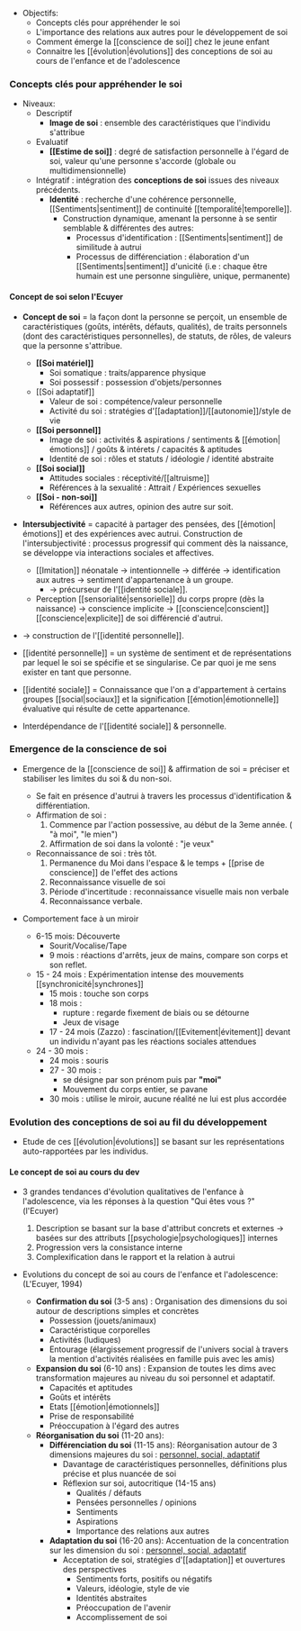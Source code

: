 
- Objectifs:
	- Concepts clés pour appréhender le soi
	- L'importance des relations aux autres pour le développement de soi
	- Comment émerge la [[conscience de soi]] chez le jeune enfant 
	- Connaitre les [[évolution|évolutions]] des conceptions de soi au cours de l'enfance et de l'adolescence


### Concepts clés pour appréhender le soi

- Niveaux:
	- Descriptif
		- **Image de soi** : ensemble des caractéristiques que l'individu s'attribue
	- Evaluatif 
		- **[[Estime de soi]]** : degré de satisfaction personnelle à l'égard de soi, valeur qu'une personne s'accorde (globale ou multidimensionnelle)
	- Intégratif : intégration des **conceptions de soi** issues des niveaux précédents.
		- **Identité** : recherche d'une cohérence personnelle, [[Sentiments|sentiment]] de continuité [[temporalité|temporelle]]. 
			- Construction dynamique, amenant la personne à se sentir semblable & différentes des autres:
				- Processus d'identification : [[Sentiments|sentiment]] de similitude à autrui
				- Processus de différenciation : élaboration d'un [[Sentiments|sentiment]] d'unicité (i.e : chaque être humain est une personne singulière, unique, permanente)

#### Concept de soi selon l'Ecuyer

- **Concept de soi** = la façon dont la personne se perçoit, un ensemble de caractéristiques (goûts, intérêts, défauts, qualités), de traits personnels (dont des caractéristiques personnelles), de statuts, de rôles, de valeurs que la personne s'attribue.
	- **[[Soi matériel]]**
		- Soi somatique : traits/apparence physique 
		- Soi possessif : possession d'objets/personnes 
	- [[Soi adaptatif]] 
		- Valeur de soi : compétence/valeur personnelle 
		- Activité du soi : stratégies d'[[adaptation]]/[[autonomie]]/style de vie 
	- **[[Soi personnel]]**
		- Image de soi : activités & aspirations / sentiments & [[émotion|émotions]] / goûts & intérets / capacités & aptitudes 
		- Identité de soi : rôles et statuts / idéologie / identité abstraite 
	- **[[Soi social]]**
		- Attitudes sociales : réceptivité/[[altruisme]] 
		- Références à la sexualité : Attrait / Expériences sexuelles 
	- **[[Soi - non-soi]]** 
		- Références aux autres, opinion des autre sur soit. 

- **Intersubjectivité** = capacité à partager des pensées, des [[émotion|émotions]] et des expériences avec autrui. Construction de l'intersubjectivité : processus progressif qui comment dès la naissance, se développe via interactions sociales et affectives. 
	- [[Imitation]] néonatale -> intentionnelle -> différée -> identification aux autres -> sentiment d'appartenance à un groupe. 
		- -> précurseur de l'[[identité sociale]].
	- Perception [[sensorialité|sensorielle]] du corps propre (dès la naissance) -> conscience implicite -> [[conscience|conscient]] [[conscience|explicite]] de soi différencié d'autrui. 
- -> construction de l'[[identité personnelle]].

- [[identité personnelle]] = un système de sentiment et de représentations par lequel le soi se spécifie et se singularise. Ce par quoi je me sens exister en tant que personne. 
- [[identité sociale]] = Connaissance que l'on a d'appartement à certains groupes [[social|sociaux]] et la signification [[émotion|émotionnelle]] évaluative qui résulte de cette appartenance. 

- Interdépendance de l'[[identité sociale]] & personnelle. 

### Emergence de la conscience de soi 

- Emergence de la [[conscience de soi]] & affirmation de soi  = préciser et stabiliser les limites du soi & du non-soi.
	- Se fait en présence d'autrui à travers les processus d'identification & différentiation. 
	- Affirmation de soi :
		1. Commence par l'action possessive, au début de la 3eme année. ( "à moi", "le mien")
		2. Affirmation de soi dans la volonté : "je veux"
	- Reconnaissance de soi : très tôt.
		1. Permanence du Moi dans l'espace & le temps + [[prise de conscience]] de l'effet des actions
		2. Reconnaissance visuelle de soi
		3. Période d'incertitude : reconnaissance visuelle mais non verbale
		4. Reconnaissance verbale. 
	

- Comportement face à un miroir 
	- 6-15 mois: Découverte
		- Sourit/Vocalise/Tape
		- 9 mois : réactions d'arrêts, jeux de mains, compare son corps et son reflet. 
	- 15 - 24 mois : Expérimentation intense des mouvements [[synchronicité|synchrones]] 
		- 15 mois : touche son corps
		- 18 mois : 
			- rupture : regarde fixement de biais ou se détourne
			- Jeux de visage
		- 17 - 24 mois (Zazzo) : fascination/[[Evitement|évitement]] devant un individu n'ayant pas les réactions sociales attendues
	- 24 - 30 mois :
		- 24 mois : souris 
		- 27 - 30 mois : 
			- se désigne par son prénom puis par **"moi"**
			- Mouvement du corps entier, se pavane
		- 30 mois : utilise le miroir, aucune réalité ne lui est plus accordée


### Evolution des conceptions de soi au fil du développement 

- Etude de ces [[évolution|évolutions]] se basant sur les représentations auto-rapportées par les individus. 

#### Le concept de soi au cours du dev 

- 3 grandes tendances d'évolution qualitatives de l'enfance à l'adolescence, via les réponses à la question "Qui êtes vous ?" (l'Ecuyer)
	1. Description se basant sur la base d'attribut concrets et externes -> basées sur des attributs [[psychologie|psychologiques]] internes 
	2. Progression vers la consistance interne 
	3. Complexification dans le rapport et la relation à autrui 

- Evolutions du concept de soi au cours de l'enfance et l'adolescence: (L'Ecuyer, 1994)
	- **Confirmation du soi** (3-5 ans) : Organisation des dimensions du soi autour de descriptions simples et concrètes
		- Possession (jouets/animaux)
		- Caractéristique corporelles
		- Activités (ludiques)
		- Entourage (élargissement progressif de l'univers social à travers la mention d'activités réalisées en famille puis avec les amis)
	- **Expansion du soi** (6-10 ans) : Expansion de toutes les dims avec transformation majeures au niveau du soi personnel et adaptatif. 
		- Capacités et aptitudes
		- Goûts et intérêts 
		- Etats [[émotion|émotionnels]] 
		- Prise de responsabilité 
		- Préoccupation à l'égard des autres 
	- **Réorganisation du soi** (11-20 ans):
		- **Différenciation du soi** (11-15 ans): Réorganisation autour de 3 dimensions majeures du soi : <u>personnel, social, adaptatif</u>
			- Davantage de caractéristiques personnelles, définitions plus précise et plus nuancée de soi
			- Réflexion sur soi, autocritique (14-15 ans)
				- Qualités / défauts
				- Pensées personnelles / opinions
				- Sentiments
				- Aspirations
				- Importance des relations aux autres
		- **Adaptation du soi** (16-20 ans): Accentuation de la concentration sur les dimension du soi : <u>personnel, social, adaptatif</u> 
			- Acceptation de soi, stratégies d'[[adaptation]] et ouvertures des perspectives 
				- Sentiments forts, positifs ou négatifs 
				- Valeurs, idéologie, style de vie
				- Identités abstraites 
				- Préoccupation de l'avenir 
				- Accomplissement de soi

 